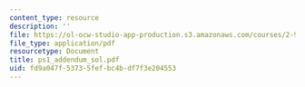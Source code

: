 ```yaml
---
content_type: resource
description: ''
file: https://ol-ocw-studio-app-production.s3.amazonaws.com/courses/2-996-sailing-yacht-design-13-734-fall-2003/fd9a047f53735fefbc4bdf7f3e204553_ps1_addendum_sol.pdf
file_type: application/pdf
resourcetype: Document
title: ps1_addendum_sol.pdf
uid: fd9a047f-5373-5fef-bc4b-df7f3e204553
---
```

